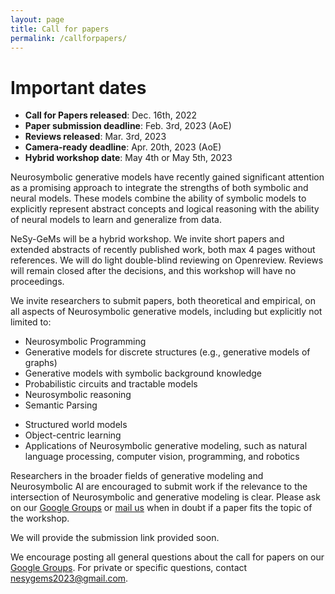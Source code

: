 ```yaml
---
layout: page
title: Call for papers
permalink: /callforpapers/
---
```


# Important dates
* **Call for Papers released**: Dec. 16th, 2022
* **Paper submission deadline**: Feb. 3rd, 2023 (AoE)
* **Reviews released**: Mar. 3rd, 2023
* **Camera-ready deadline**: Apr. 20th, 2023 (AoE)
* **Hybrid workshop date**: May 4th or May 5th, 2023


Neurosymbolic generative models have recently gained significant attention as a promising approach to integrate the strengths of both symbolic and neural models. These models combine the ability of symbolic models to explicitly represent abstract concepts and logical reasoning with the ability of neural models to learn and generalize from data.

NeSy-GeMs will be a hybrid workshop. We invite short papers and extended abstracts of recently published work, both max 4 pages without references. We will do light double-blind reviewing on Openreview. Reviews will remain closed after the decisions, and this workshop will have no proceedings.

We invite researchers to submit papers, both theoretical and empirical, on all aspects of Neurosymbolic generative models, including but explicitly not limited to:
* Neurosymbolic Programming
* Generative models for discrete structures (e.g., generative models of graphs)
* Generative models with symbolic background knowledge
* Probabilistic circuits and tractable models
* Neurosymbolic reasoning
* Semantic Parsing
<!-- * Meta-Learning for Neurosymbolic AI -->
<!-- * Neurosymbolic generative modeling for Interpretable AI -->
* Structured world models
* Object-centric learning
* Applications of Neurosymbolic generative modeling, such as natural language processing, computer vision, programming, and robotics

Researchers in the broader fields of generative modeling and Neurosymbolic AI are encouraged to submit work if the relevance to the intersection of Neurosymbolic and generative modeling is clear. Please ask on our [Google Groups](https://groups.google.com/g/nesy-gems2023) or [mail us](mailto:nesygems2023@gmail.com) when in doubt if a paper fits the topic of the workshop.

We will provide the submission link provided soon.

We encourage posting all general questions about the call for papers on our [Google Groups](https://groups.google.com/g/nesy-gems2023). For private or specific questions, contact [nesygems2023@gmail.com](mailto:nesygems2023@gmail.com).